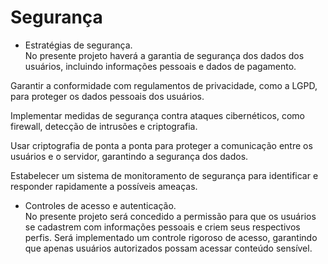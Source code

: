 # Segurança
- Estratégias de segurança.  
No presente projeto haverá a garantia de segurança dos dados dos usuários, incluindo informações pessoais e  dados de pagamento.  

Garantir a conformidade com regulamentos de privacidade, como a LGPD, para  proteger os dados pessoais dos usuários.  

Implementar medidas de segurança contra ataques cibernéticos, como firewall,  detecção de intrusões e criptografia.  

Usar criptografia de ponta a ponta para proteger a comunicação entre os usuários e  o servidor, garantindo a segurança dos dados.  

Estabelecer um sistema de monitoramento de segurança para identificar e responder  rapidamente a possíveis ameaças.  

- Controles de acesso e autenticação.  
No presente projeto será concedido a permissão para que os usuários se cadastrem com informações pessoais e criem seus respectivos perfis. Será implementado um controle rigoroso de acesso, garantindo que apenas usuários  autorizados possam acessar conteúdo sensível. 